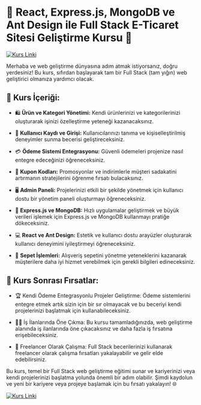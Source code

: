 # 🚀 React, Express.js, MongoDB ve Ant Design ile Full Stack E-Ticaret Sitesi Geliştirme Kursu 🛒

[![Kurs Linki](https://github.com/eminbasbayan/full-stack-e-commerce/assets/48470345/9522b3fd-ff4e-42a7-a290-e129f979c8c4)](https://www.udemy.com/kursun-linki-buraya-gelecek)

Merhaba ve web geliştirme dünyasına adım atmak istiyorsanız, doğru yerdesiniz! Bu kurs, sıfırdan başlayarak tam bir Full Stack (tam yığın) web geliştirici olmanıza yardımcı olacak.

## 📌 Kurs İçeriği:

- 🛍️ **Ürün ve Kategori Yönetimi:** Kendi ürünlerinizi ve kategorilerinizi oluşturarak işinizi özelleştirme yeteneği kazanacaksınız.

- 👥 **Kullanıcı Kaydı ve Girişi:** Kullanıcılarınızı tanıma ve kişiselleştirilmiş deneyimler sunma becerisi geliştireceksiniz.

- 💳 **Ödeme Sistemi Entegrasyonu:** Güvenli ödemeleri projenize nasıl entegre edeceğinizi öğreneceksiniz.

- 🎁 **Kupon Kodları:** Promosyonlar ve indirimlerle müşteri sadakatini artırmanın stratejilerini öğrenme fırsatı bulacaksınız.

- 🖥️ **Admin Paneli:** Projelerinizi etkili bir şekilde yönetmek için kullanıcı dostu bir yönetim paneli oluşturmayı öğreneceksiniz.

- 🚀 **Express.js ve MongoDB:** Hızlı uygulamalar geliştirmek ve büyük verileri işlemek için Express.js ve MongoDB kullanmayı pratiğe dökeceksiniz.

- 💻 **React ve Ant Design:** Estetik ve kullanıcı dostu arayüzler oluşturarak kullanıcı deneyimini iyileştirmeyi öğreneceksiniz.

- 🛒 **Sepet İşlemleri:** Alışveriş sepetini yönetme yeteneklerini kazanarak müşterilere daha iyi hizmet verebilmek için gerekli bilgileri edineceksiniz.

## 🌟 Kurs Sonrası Fırsatlar:

- 🏆 Kendi Ödeme Entegrasyonlu Projeler Geliştirme: Ödeme sistemlerini entegre etmek artık sizin için bir sır olmayacak ve bu beceriyi kendi projelerinizi başlatmak için kullanabileceksiniz.

- 👩‍💻 İş İlanlarında Öne Çıkma: Bu kursu tamamladığınızda, web geliştirme alanında iş ilanlarında öne çıkacaksınız ve daha fazla iş fırsatına erişebileceksiniz.

- 💼 Freelancer Olarak Çalışma: Full Stack becerilerinizi kullanarak freelancer olarak çalışma fırsatları yakalayabilir ve gelir elde edebilirsiniz.

Bu kurs, temel bir Full Stack web geliştirme eğitimi sunar ve kariyerinizi veya kendi projelerinizi başlatma yolunda önemli bir adım olabilir. Şimdi kaydolun ve yeni bir kariyere veya projeye başlamak için bu fırsatı yakalayın! 🌐

[![Kurs Linki](https://github.com/eminbasbayan/full-stack-e-commerce/assets/48470345/f7b82073-cf03-47e6-907b-59ac63806fe0)](https://www.udemy.com/kursun-linki-buraya-gelecek)
